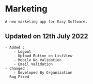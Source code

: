 # Marketing
    A new marketing app for Easy Software.

## Updated on 12th July 2022
    - Added :
        - Logout
        - Upload Button on ListView
        - Mobile No Validation
        - Email Validation
    - Changed :
        - Developed By Organization
    - Bug Fixed



